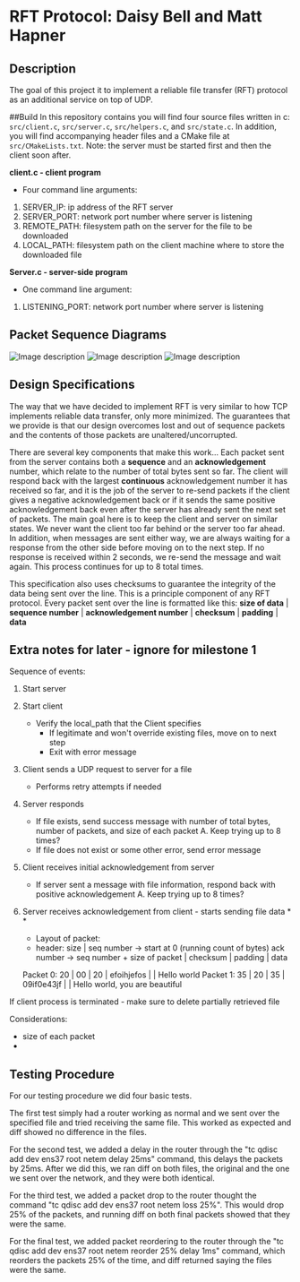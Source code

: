 # RFT Protocol: Daisy Bell and Matt Hapner

## Description
The goal of this project it to implement a reliable file transfer (RFT) protocol as an additional service on top of UDP.


##Build
In this repository contains you will find four source files written in c: `src/client.c`, `src/server.c`, `src/helpers.c`, and `src/state.c`. In addition, you will find accompanying header files and a CMake file at `src/CMakeLists.txt`.
Note: the server must be started first and then the client soon after. 

**client.c - client program**
- Four command line arguments:
1. SERVER_IP: ip address of the RFT server
2. SERVER_PORT: network port number where server is listening
3. REMOTE_PATH: filesystem path on the server for the file to be downloaded
4. LOCAL_PATH: filesystem path on the client machine where to store the downloaded file

**Server.c - server-side program**
- One command line argument:
1. LISTENING_PORT: network port number where server is listening



## Packet Sequence Diagrams

![Image description](https://repo.cse.taylor.edu/group-work/dbell-mhapner/blob/master/20200424_152049.jpg)
![Image description](https://repo.cse.taylor.edu/group-work/dbell-mhapner/blob/master/20200424_152021.jpg)
![Image description](https://repo.cse.taylor.edu/group-work/dbell-mhapner/blob/master/20200424_152114.jpg)

## Design Specifications
The way that we have decided to implement RFT is very similar to how TCP implements reliable data transfer, only more minimized. The guarantees that we provide is that our design overcomes lost and out of sequence packets and the contents of those packets are unaltered/uncorrupted.

There are several key components that make this work...
Each packet sent from the server contains both a **sequence** and an **acknowledgement** number, which relate to the number of total bytes sent so far. The client will respond back with the largest **continuous** acknowledgement number it has received so far, and it is the job of the server to re-send packets if the client gives a negative acknowledgement back or if it sends the same positive acknowledgement back even after the server has already sent the next set of packets. The main goal here is to keep the client and server on similar states. We never want the client too far behind or the server too far ahead. In addition, when messages are sent either way, we are always waiting for a response from the other side before moving on to the next step. If no response is received within 2 seconds, we re-send the message and wait again. This process continues for up to 8 total times.

This specification also uses checksums to guarantee the integrity of the data being sent over the line. This is a principle component of any RFT protocol. Every packet sent over the line is formatted like this: **size of data** | **sequence number** | **acknowledgement number** | **checksum** | **padding** | **data**


## Extra notes for later - ignore for milestone 1

Sequence of events:
1. Start server
2. Start client
    - Verify the local_path that the Client specifies
        * If legitimate and won't override existing files, move on to next step
        * Exit with error message
2. Client sends a UDP request to server for a file
    * Performs retry attempts if needed
3. Server responds
    * If file exists, send success message with number of total bytes, number of packets, and size of each packet
        A. Keep trying up to 8 times?
    * If file does not exist or some other error, send error message
4. Client receives initial acknowledgement from server
    * If server sent a message with file information, respond back with positive acknowledgement
        A. Keep trying up to 8 times?
5. Server receives acknowledgement from client - starts sending file data
    * 
    * 
    * Layout of packet:
    * header:
        size | seq number -> start at 0 (running count of bytes) 
        ack number -> seq number + size of packet | checksum | padding | data

    Packet 0: 20 | 00 | 20 | efoihjefos | | Hello world
    Packet 1: 35 | 20 | 35 | 09if0e43jf | | Hello world, you are beautiful
    
If client process is terminated - make sure to delete partially retrieved file

Considerations:
- size of each packet
- 



## Testing Procedure
For our testing procedure we did four basic tests. 

The first test simply had a router working as normal and we sent over the specified file and tried receiving the same file. This worked as expected and diff showed no difference in the files.

For the second test, we added a delay in the router through the "tc qdisc add dev ens37 root netem delay 25ms" command, this delays the packets by 25ms. After we did this, we ran diff on both files, the original and the one we sent over the network, and they were both identical. 

For the third test, we added a packet drop to the router thought the command "tc qdisc add dev ens37 root netem loss 25%". This would drop 25% of the packets, and running diff on both final packets showed that they were the same. 

For the final test, we added packet reordering to the router through the "tc qdisc add dev ens37 root netem reorder 25% delay 1ms" command, which reorders the packets 25% of the time, and diff returned saying the files were the same. 
